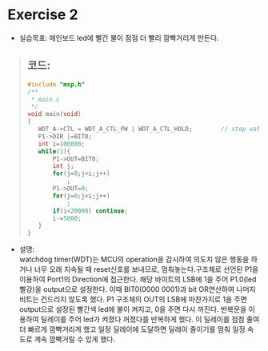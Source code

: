 Exercise 2
==========   

+ 실습목표: 메인보드 led에 빨간 불이 점점 더 빨리 깜빡거리게 만든다.
> ## 코드:
>
> ```c
> #include "msp.h"
> /**
>  * main.c
>  */
> void main(void)
> {
> 	 WDT_A->CTL = WDT_A_CTL_PW | WDT_A_CTL_HOLD;		// stop watchdog timer
> 	 P1->DIR |=BIT0;
>	 int i=100000;
>	 while(1){
>	     P1->OUT=BIT0;
>	     int j;
>	     for(j=0;j<i;j++)
>	         ;
>	     P1->OUT=0;
>	     for(j=0;j<i;j++)
>	         ;
>	     if(i<20000) continue;
>	     i-=5000;
>	 }
> }
> ```
   
+ 설명:   
watchdog timer(WDT)는 MCU의 operation을 감시하여 의도치 않은 행동을 하거나 너무 오래 지속될 때 reset신호를 보내므로, 멈춰놓는다.구조체로 선언된 P1을 이용하여 Port1의 Direction에 접근한다. 해당 바이트의 LSB에 1을 주어 P1.0(led빨강)을 output으로 설정한다. 이때 BIT0(0000 0001)과 bit OR연산하여 나머지 비트는 건드리지 않도록 했다. P1 구조체의 OUT의 LSB에 마찬가지로 1을 주면 output으로 설정된 빨간색 led에 불이 켜지고, 0을 주면 다시 꺼진다. 반복문을 이용하여 딜레이를 주어 led가 켜졌다 꺼졌다를 반복하게 했다. 이 딜레이를 점점 줄여 더 빠르게 깜빡거리게 했고 일정 딜레이에 도달하면 딜레이 줄이기를 멈춰 일정 속도로 계속 깜빡거릴 수 있게 했다.


